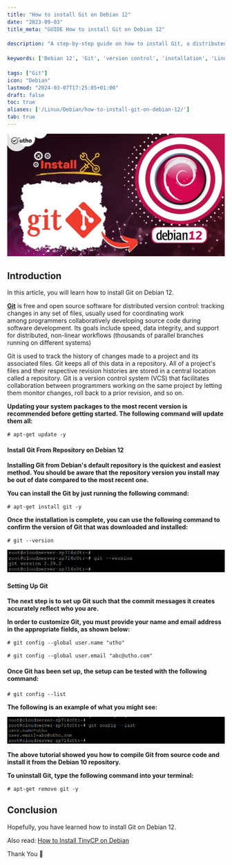 ```yaml
---
title: "How to install Git on Debian 12"
date: "2023-09-03"
title_meta: "GUIDE How to install Git on Debian 12"

description: "A step-by-step guide on how to install Git, a distributed version control system, on Debian 12."

keywords: ['Debian 12', 'Git', 'version control', 'installation', 'Linux', 'source code management']

tags: ["Git"]
icon: "Debian"
lastmod: "2024-03-07T17:25:05+01:00"
draft: false
toc: true
aliases: ['/Linux/Debian/how-to-install-git-on-debian-12/']
tab: true
---
```


![How to install Git on Debian 12](images/How-to-install-Git-on-Debian-12-1024x576.jpg)

## Introduction

In this article, you will learn how to install Git on Debian 12.

**[Git](https://en.wikipedia.org/wiki/Git)** is free and open source software for distributed version control: tracking changes in any set of files, usually used for coordinating work among programmers collaboratively developing source code during software development. Its goals include speed, data integrity, and support for distributed, non-linear workflows (thousands of parallel branches running on different systems)

Git is used to track the history of changes made to a project and its associated files. Git keeps all of this data in a repository. All of a project's files and their respective revision histories are stored in a central location called a repository. Git is a version control system (VCS) that facilitates collaboration between programmers working on the same project by letting them monitor changes, roll back to a prior revision, and so on.

**Updating your system packages to the most recent version is recommended before getting started. The following command will update them all:**

```
# apt-get update -y

```

#### Install Git From Repository on Debian 12

**Installing Git from Debian's default repository is the quickest and easiest method. You should be aware that the repository version you install may be out of date compared to the most recent one.**

**You can install the Git by just running the following command:**

```
# apt-get install git -y

```

**Once the installation is complete, you can use the following command to confirm the version of Git that was downloaded and installed:**

```
# git --version

```

![install Git on Debian](images/image-1280.png)

#### Setting Up Git

**The next step is to set up Git such that the commit messages it creates accurately reflect who you are.**

**In order to customize Git, you must provide your name and email address in the appropriate fields, as shown below:**

```
# git config --global user.name "utho"

```

```
# git config --global user.email "abc@utho.com"

```

#### Once Git has been set up, the setup can be tested with the following command:

```
# git config --list

```

**The following is an example of what you might see:**

![How to install Git on Debian 12](images/image-1281.png)

**The above tutorial showed you how to compile Git from source code and install it from the Debian 10 repository.**

**To uninstall Git, type the following command into your terminal:**

```
# apt-get remove git -y

```

## Conclusion

Hopefully, you have learned how to install Git on Debian 12.

Also read: [How to Install TinyCP on Debian](https://utho.com/docs/tutorial/how-to-install-tinycp-on-debian/)

Thank You 🙂
